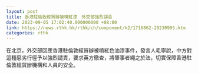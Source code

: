 ```yaml
---
layout: post
title: 香港駐倫敦經貿辦被噴紅漆　外交部強烈譴責
date: 2023-09-05 17:02:40.000000000 +08:00
link: https://news.rthk.hk/rthk/ch/component/k2/1716862-20230905.htm
categories: rthk
---
```


在北京，外交部回應香港駐倫敦經貿辦被噴紅色油漆事件，發言人毛寧說，中方對這種惡劣行徑予以強烈譴責，要求英方徹查，將肇事者繩之於法，切實保障香港駐倫敦經貿辦機構和人員的安全。
